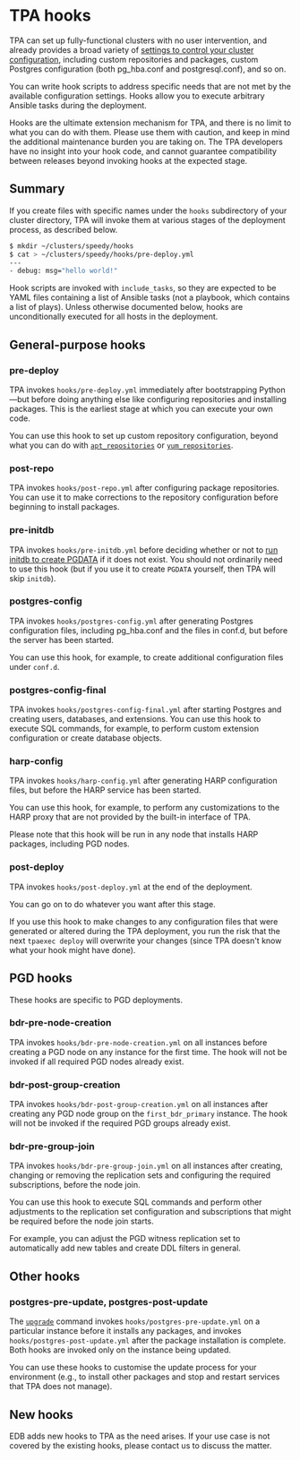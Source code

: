 # TPA hooks

TPA can set up fully-functional clusters with no user intervention,
and already provides a broad variety of
[settings to control your cluster configuration](configure-instance.md),
including custom repositories and packages, custom Postgres
configuration (both pg_hba.conf and postgresql.conf), and so on.

You can write hook scripts to address specific needs that are not met by
the available configuration settings. Hooks allow you to execute
arbitrary Ansible tasks during the deployment.

Hooks are the ultimate extension mechanism for TPA, and there is no
limit to what you can do with them. Please use them with caution, and
keep in mind the additional maintenance burden you are taking on. The
TPA developers have no insight into your hook code, and cannot
guarantee compatibility between releases beyond invoking hooks at the
expected stage.

## Summary

If you create files with specific names under the `hooks` subdirectory
of your cluster directory, TPA will invoke them at various stages of
the deployment process, as described below.

```bash
$ mkdir ~/clusters/speedy/hooks
$ cat > ~/clusters/speedy/hooks/pre-deploy.yml
---
- debug: msg="hello world!"
```

Hook scripts are invoked with `include_tasks`, so they are expected to
be YAML files containing a list of Ansible tasks (not a playbook, which
contains a list of plays). Unless otherwise documented below, hooks are
unconditionally executed for all hosts in the deployment.

## General-purpose hooks

### pre-deploy

TPA invokes `hooks/pre-deploy.yml` immediately after bootstrapping
Python—but before doing anything else like configuring repositories and
installing packages. This is the earliest stage at which you can execute
your own code.

You can use this hook to set up custom repository configuration, beyond
what you can do with
[`apt_repositories`](apt_repositories.md) or
[`yum_repositories`](yum_repositories.md).

### post-repo

TPA invokes `hooks/post-repo.yml` after configuring package
repositories. You can use it to make corrections to the repository
configuration before beginning to install packages.

### pre-initdb

TPA invokes `hooks/pre-initdb.yml` before deciding whether or not to
[run initdb to create PGDATA](initdb.md) if it does not exist. You
should not ordinarily need to use this hook (but if you use it to create
`PGDATA` yourself, then TPA will skip `initdb`).

### postgres-config

TPA invokes `hooks/postgres-config.yml` after generating Postgres
configuration files, including pg_hba.conf and the files in conf.d, but
before the server has been started.

You can use this hook, for example, to create additional configuration
files under `conf.d`.

### postgres-config-final

TPA invokes `hooks/postgres-config-final.yml` after starting
Postgres and creating users, databases, and extensions. You can use this
hook to execute SQL commands, for example, to perform custom extension
configuration or create database objects.

### harp-config

TPA invokes `hooks/harp-config.yml` after generating HARP configuration
files, but before the HARP service has been started.

You can use this hook, for example, to perform any customizations to the HARP
proxy that are not provided by the built-in interface of TPA.

Please note that this hook will be run in any node that installs HARP packages,
including PGD nodes.

### post-deploy

TPA invokes `hooks/post-deploy.yml` at the end of the deployment.

You can go on to do whatever you want after this stage.

If you use this hook to make changes to any configuration files that
were generated or altered during the TPA deployment, you run the
risk that the next `tpaexec deploy` will overwrite your changes (since
TPA doesn't know what your hook might have done).

## PGD hooks

These hooks are specific to PGD deployments.

### bdr-pre-node-creation

TPA invokes `hooks/bdr-pre-node-creation.yml` on all instances
before creating a PGD node on any instance for the first time. The hook
will not be invoked if all required PGD nodes already exist.

### bdr-post-group-creation

TPA invokes `hooks/bdr-post-group-creation.yml` on all instances
after creating any PGD node group on the `first_bdr_primary` instance.
The hook will not be invoked if the required PGD groups already exist.

### bdr-pre-group-join

TPA invokes `hooks/bdr-pre-group-join.yml` on all instances
after creating, changing or removing the replication sets and
configuring the required subscriptions, before the node join.

You can use this hook to execute SQL commands and perform other
adjustments to the replication set configuration and subscriptions that
might be required before the node join starts.

For example, you can adjust the PGD witness replication set to
automatically add new tables and create DDL filters in general.

## Other hooks

### postgres-pre-update, postgres-post-update

The [`upgrade`](tpaexec-upgrade.md) command invokes
`hooks/postgres-pre-update.yml` on a particular instance before it
installs any packages, and invokes `hooks/postgres-post-update.yml`
after the package installation is complete. Both hooks are invoked only
on the instance being updated.

You can use these hooks to customise the update process for your
environment (e.g., to install other packages and stop and restart
services that TPA does not manage).

## New hooks

EDB adds new hooks to TPA as the need arises. If your use case is not
covered by the existing hooks, please contact us to discuss the matter.
